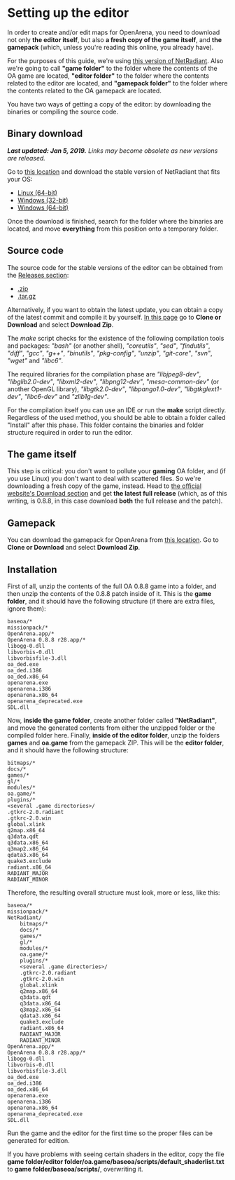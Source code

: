 # Setting up the editor

In order to create and/or edit maps for OpenArena, you need to download not only **the editor itself**, but also **a fresh copy of the game itself**, and **the gamepack** (which, unless you're reading this online, you already have).

For the purposes of this guide, we're using [this version of NetRadiant](https://github.com/garux/netradiant-custom). Also we're going to call **"game folder"** to the folder where the contents of the OA game are located, **"editor folder"** to the folder where the contents related to the editor are located, and **"gamepack folder"** to the folder where the contents related to the OA gamepack are located.

You have two ways of getting a copy of the editor: by downloading the binaries or compiling the source code.

## Binary download

_**Last updated: Jan 5, 2019.** Links may become obsolete as new versions are released._

Go to [this location](https://github.com/Garux/netradiant-custom/releases) and download the stable version of NetRadiant that fits your OS:

* [Linux (64-bit)](https://github.com/Garux/netradiant-custom/releases/download/20181213/netradiant-custom-ubuntu-18-04-x86_64.7z)
* [Windows (32-bit)](https://goo.gl/UyXRUJ)
* [Windows (64-bit)](https://goo.gl/gBQSGC)

Once the download is finished, search for the folder where the binaries are located, and move **everything** from this position onto a temporary folder.

## Source code

The source code for the stable versions of the editor can be obtained from the [Releases section](https://github.com/Garux/netradiant-custom/releases):

* [.zip](https://github.com/Garux/netradiant-custom/archive/20181213.zip)
* [.tar.gz](https://github.com/Garux/netradiant-custom/archive/20181213.tar.gz)

Alternatively, if you want to obtain the latest update, you can obtain a copy of the latest commit and compile it by yourself. [In this page](https://github.com/garux/netradiant-custom) go to **Clone or Download** and select **Download Zip**.

The _make_ script checks for the existence of the following compilation tools and packages:  _"bash"_ (or another shell), _"coreutils"_, _"sed"_, _"findutils"_, _"diff"_, _"gcc"_, _"g++"_, _"binutils"_, _"pkg-config"_, _"unzip"_, _"git-core"_, _"svn"_, _"wget"_ and _"libc6"_.

The required libraries for the compilation phase are _"libjpeg8-dev"_, _"libglib2.0-dev"_, _"libxml2-dev"_, _"libpng12-dev"_, _"mesa-common-dev"_ (or another OpenGL library), _"libgtk2.0-dev"_, _"libpango1.0-dev"_, _"libgtkglext1-dev"_, _"libc6-dev"_ and _"zlib1g-dev"_.

For the compilation itself you can use an IDE or run the **make** script directly. Regardless of the used method, you should be able to obtain a folder called "Install" after this phase. This folder contains the binaries and folder structure required in order to run the editor.

## The game itself

This step is critical: you don't want to pollute your **gaming** OA folder, and (if you use Linux) you don't want to deal with scattered files. So we're downloading a fresh copy of the game, instead. Head to [the official website's Download section](http://openarena.ws/download.php) and get **the latest full release** (which, as of this writing, is 0.8.8, in this case download **both** the full release and the patch).

## Gamepack

You can download the gamepack for OpenArena from [this location](https://github.com/NeonKnightOA/oagamepack/). Go to **Clone or Download** and select **Download Zip**.

## Installation

First of all, unzip the contents of the full OA 0.8.8 game into a folder, and then unzip the contents of the 0.8.8 patch inside of it. This is the **game folder**, and it should have the following structure (if there are extra files, ignore them):

```
baseoa/*
missionpack/*
OpenArena.app/*
OpenArena 0.8.8 r28.app/*
libogg-0.dll
libvorbis-0.dll
libvorbisfile-3.dll
oa_ded.exe
oa_ded.i386
oa_ded.x86_64
openarena.exe
openarena.i386
openarena.x86_64
openarena_deprecated.exe
SDL.dll
```

Now, **inside the game folder**, create another folder called **"NetRadiant"**, and move the generated contents from either the unzipped folder or the compiled folder here. Finally, **inside of the editor folder**, unzip the folders **games** and **oa.game** from the gamepack ZIP. This will be the **editor folder**, and it should have the following structure:

```
bitmaps/*
docs/*
games/*
gl/*
modules/*
oa.game/*
plugins/*
<several .game directories>/
.gtkrc-2.0.radiant
.gtkrc-2.0.win
global.xlink
q2map.x86_64
q3data.qdt
q3data.x86_64
q3map2.x86_64
qdata3.x86_64
quake3.exclude
radiant.x86_64
RADIANT_MAJOR
RADIANT_MINOR
```

Therefore, the resulting overall structure must look, more or less, like this:

```
baseoa/*
missionpack/*
NetRadiant/
	bitmaps/*
	docs/*
	games/*
	gl/*
	modules/*
	oa.game/*
	plugins/*
	<several .game directories>/
	.gtkrc-2.0.radiant
	.gtkrc-2.0.win
	global.xlink
	q2map.x86_64
	q3data.qdt
	q3data.x86_64
	q3map2.x86_64
	qdata3.x86_64
	quake3.exclude
	radiant.x86_64
	RADIANT_MAJOR
	RADIANT_MINOR
OpenArena.app/*
OpenArena 0.8.8 r28.app/*
libogg-0.dll
libvorbis-0.dll
libvorbisfile-3.dll
oa_ded.exe
oa_ded.i386
oa_ded.x86_64
openarena.exe
openarena.i386
openarena.x86_64
openarena_deprecated.exe
SDL.dll
```

Run the game and the editor for the first time so the proper files can be generated for edition.

If you have problems with seeing certain shaders in the editor, copy the file **game folder/editor folder/oa.game/baseoa/scripts/default_shaderlist.txt** to **game folder/baseoa/scripts/**, overwriting it.